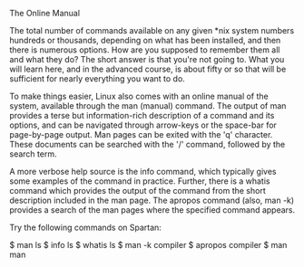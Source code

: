 The Online Manual

The total number of commands available on any given *nix system numbers hundreds or thousands, depending on what has been 
installed, and then there is numerous options. How are you supposed to remember them all and what they do? The short answer 
is that you're not going to. What you will learn here, and in the advanced course, is about fifty or so that will be 
sufficient for nearly everything you want to do.

To make things easier, Linux also comes with an online manual of the system, available through the man (manual) command. The 
output of man provides a terse but information-rich description of a command and its options, and can be navigated through 
arrow-keys or the space-bar for page-by-page output. Man pages can be exited with the 'q' character. These documents can be 
searched with the '/' command, followed by the search term.

A more verbose help source is the info command, which typically gives some examples of the command in practice. Further, 
there is a whatis command which provides the output of the command from the short description included in the man page. The 
apropos command (also, man -k) provides a search of the man pages where the specified command appears.

Try the following commands on Spartan:

$ man ls
$ info ls
$ whatis ls
$ man -k compiler
$ apropos compiler
$ man man

